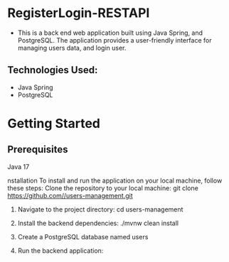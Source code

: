 # RegisterLogin-RESTAPI
- This is a back end web application built using Java Spring, and PostgreSQL. The application provides a user-friendly interface for managing users data, and login user.

## Technologies Used:
- Java Spring
- PostgreSQL

# Getting Started
## Prerequisites
Java 17

nstallation
To install and run the application on your local machine, follow these steps:
Clone the repository to your local machine: git clone https://github.com//users-management.git

1. Navigate to the project directory: cd users-management

2. Install the backend dependencies: ./mvnw clean install

3. Create a PostgreSQL database named users

4. Run the backend application:




  
